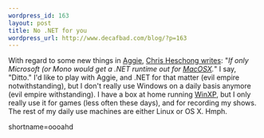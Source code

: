 ```yaml
--- 
wordpress_id: 163
layout: post
title: No .NET for you
wordpress_url: http://www.decafbad.com/blog/?p=163
---
```

<p>With regard to some new things in <a href="http://bitworking.org/Aggie.html">Aggie</a>, <a href="http://chris.wiw.org/2002/06/05#200206051930">Chris Heschong writes</a>: "<i>If only Microsoft (or Mono would get a .NET runtime out for <a href="http://www.decafbad.com/twiki/bin/view/Main/MacOSX">MacOSX</a>.</i>"  I say, "Ditto."  I'd like to play with Aggie, and .NET for that matter (evil empire notwithstanding), but I don't really use Windows on a daily basis anymore (evil empire withstanding).  I have a box at home running <a href="http://www.decafbad.com/twiki/bin/view/Main/WinXP">WinXP</a>, but I only really use it for games (less often these days), and for recording my shows.  The rest of my daily use machines are either Linux or OS X.  Hmph.</p>
<!--more-->
shortname=oooahd

